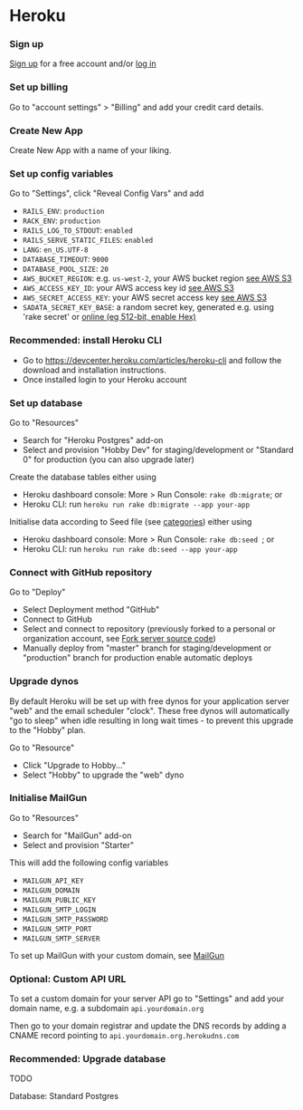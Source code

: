 # Heroku

### Sign up

[Sign up](https://signup.heroku.com) for a free account and/or [log in](https://id.heroku.com/login)

### Set up billing

Go to "account settings" > "Billing" and add your credit card details.

### Create New App

Create New App with a name of your liking.

### Set up config variables  

Go to "Settings", click "Reveal Config Vars" and add
- `RAILS_ENV`: `production`
- `RACK_ENV`: `production`
- `RAILS_LOG_TO_STDOUT`: `enabled`
- `RAILS_SERVE_STATIC_FILES`: `enabled`
- `LANG`: `en_US.UTF-8`
- `DATABASE_TIMEOUT`: `9000`
- `DATABASE_POOL_SIZE`: `20`  
- `AWS_BUCKET_REGION`: e.g. `us-west-2`, your AWS bucket region [see AWS S3](server-installation/aws.md)
- `AWS_ACCESS_KEY_ID`: your AWS access key id [see AWS S3](server-installation/aws.md)
- `AWS_SECRET_ACCESS_KEY`: your AWS secret access key [see AWS S3](server-installation/aws.md)
- `SADATA_SECRET_KEY_BASE`: a random secret key, generated e.g. using 'rake secret' or [online (eg 512-bit, enable Hex)](http://www.allkeysgenerator.com/Random/Security-Encryption-Key-Generator.aspx)

### Recommended: install Heroku CLI

- Go to https://devcenter.heroku.com/articles/heroku-cli and follow the download and installation instructions.
- Once installed login to your Heroku account

### Set up database

Go to "Resources"
- Search for "Heroku Postgres" add-on
- Select and provision "Hobby Dev" for staging/development or "Standard 0" for production (you can also upgrade later)

Create the database tables either using
- Heroku dashboard console: More > Run Console: `rake db:migrate`; or
- Heroku CLI: run `heroku run rake db:migrate --app your-app`

Initialise data according to Seed file (see [categories](/server-config/categories.md)) either using
- Heroku dashboard console: More > Run Console: `rake db:seed `; or
- Heroku CLI: run `heroku run rake db:seed --app your-app`

### Connect with GitHub repository

Go to "Deploy"
- Select Deployment method "GitHub"
- Connect to GitHub
- Select and connect to repository (previously forked to a personal or organization account, see [Fork server source code](/server-config/source-code.md))
- Manually deploy from "master" branch for staging/development or "production" branch for production enable automatic deploys

### Upgrade dynos

By default Heroku will be set up with free dynos for your application server "web" and the email scheduler "clock". These free dynos will automatically "go to sleep" when idle resulting in long wait times - to prevent this upgrade to the "Hobby" plan.

Go to "Resource"
- Click "Upgrade to Hobby..."
- Select "Hobby" to upgrade the "web" dyno

### Initialise MailGun

Go to "Resources"
- Search for "MailGun" add-on
- Select and provision "Starter"

This will add the following config variables
- `MAILGUN_API_KEY`
- `MAILGUN_DOMAIN`
- `MAILGUN_PUBLIC_KEY`
- `MAILGUN_SMTP_LOGIN`
- `MAILGUN_SMTP_PASSWORD`
- `MAILGUN_SMTP_PORT`
- `MAILGUN_SMTP_SERVER`

To set up MailGun with your custom domain, see [MailGun](/server-installation/mailgun.md)

### Optional: Custom API URL

To set a custom domain for your server API go to "Settings" and add your domain name, e.g. a subdomain `api.yourdomain.org`

Then go to your domain registrar and update the DNS records by adding a CNAME record pointing to `api.yourdomain.org.herokudns.com`

### Recommended: Upgrade database

TODO

Database: Standard Postgres
